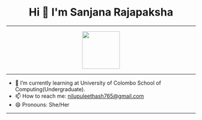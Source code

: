<div id="header-name" align="center">
<h1> Hi 👋 I'm Sanjana Rajapaksha </h1>
</div>

<hr>

<div id="header" align="center">
  <img src="https://media.giphy.com/media/M9gbBd9nbDrOTu1Mqx/giphy.gif" width="100"/>
</div>

<hr>

- 🌱 I’m currently learning at University of Colombo School of Computing(Undergraduate).
- 📫 How to reach me: nilupuleethash765@gmail.com
- 😄 Pronouns: She/Her
<hr>



